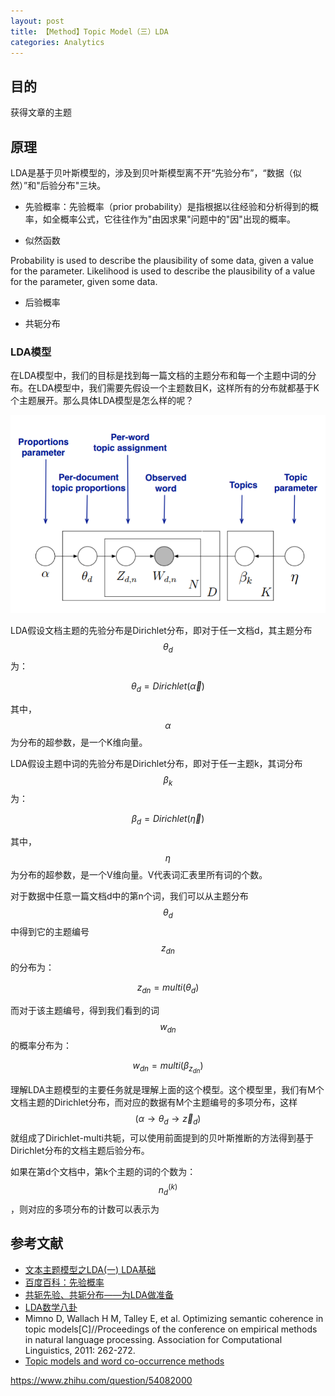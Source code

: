```yaml
---
layout: post
title: 【Method】Topic Model（三）LDA
categories: Analytics
---
```


## 目的

获得文章的主题

## 原理

LDA是基于贝叶斯模型的，涉及到贝叶斯模型离不开“先验分布”，“数据（似然）”和"后验分布"三块。

- 先验概率：先验概率（prior probability）是指根据以往经验和分析得到的概率，如全概率公式，它往往作为"由因求果"问题中的"因"出现的概率。

- 似然函数

Probability is used to describe the plausibility of some data, given a value for the parameter. Likelihood is used to describe the plausibility of a value for the parameter, given some data.

- 后验概率

- 共轭分布


### LDA模型

在LDA模型中，我们的目标是找到每一篇文档的主题分布和每一个主题中词的分布。在LDA模型中，我们需要先假设一个主题数目K，这样所有的分布就都基于K个主题展开。那么具体LDA模型是怎么样的呢？

![](/img/2019-04-02-lda-1.png)

LDA假设文档主题的先验分布是Dirichlet分布，即对于任一文档d，其主题分布$$\theta_d$$为：

$$\theta_d = Dirichlet(\overrightarrow{\alpha})$$

其中，$$\alpha$$为分布的超参数，是一个K维向量。

LDA假设主题中词的先验分布是Dirichlet分布，即对于任一主题k，其词分布$$\beta_k$$为：

$$\beta_d = Dirichlet(\overrightarrow{\eta})$$

其中，$$\eta$$为分布的超参数，是一个V维向量。V代表词汇表里所有词的个数。

对于数据中任意一篇文档d中的第n个词，我们可以从主题分布$$\theta_d$$中得到它的主题编号$$z_{dn}$$的分布为：

$$z_{dn} = multi(\theta_d)$$

而对于该主题编号，得到我们看到的词$$w_{dn}$$的概率分布为：

$$w_{dn} = multi(\beta_{z_{dn}})$$

理解LDA主题模型的主要任务就是理解上面的这个模型。这个模型里，我们有M个文档主题的Dirichlet分布，而对应的数据有M个主题编号的多项分布，这样$$(\alpha \to \theta_d \to \overrightarrow{z}_d)$$就组成了Dirichlet-multi共轭，可以使用前面提到的贝叶斯推断的方法得到基于Dirichlet分布的文档主题后验分布。

如果在第d个文档中，第k个主题的词的个数为：$$n_d^{(k)}$$，则对应的多项分布的计数可以表示为




## 参考文献

- [文本主题模型之LDA(一) LDA基础](https://www.cnblogs.com/pinard/p/6831308.html)
- [百度百科：先验概率](https://baike.baidu.com/item/%E5%85%88%E9%AA%8C%E6%A6%82%E7%8E%87/6106649?fr=aladdin)
- [共轭先验、共轭分布——为LDA做准备](https://www.jianshu.com/p/bb7bce40a15a)
- [LDA数学八卦](http://www.flickering.cn/数学之美/2014/06/lda数学八卦lda-文本建模/)
- Mimno D, Wallach H M, Talley E, et al. Optimizing semantic coherence in topic models[C]//Proceedings of the conference on empirical methods in natural language processing. Association for Computational Linguistics, 2011: 262-272.
- [Topic models and word co-occurrence methods](https://stats.stackexchange.com/questions/32310/topic-models-and-word-co-occurrence-methods)

https://www.zhihu.com/question/54082000